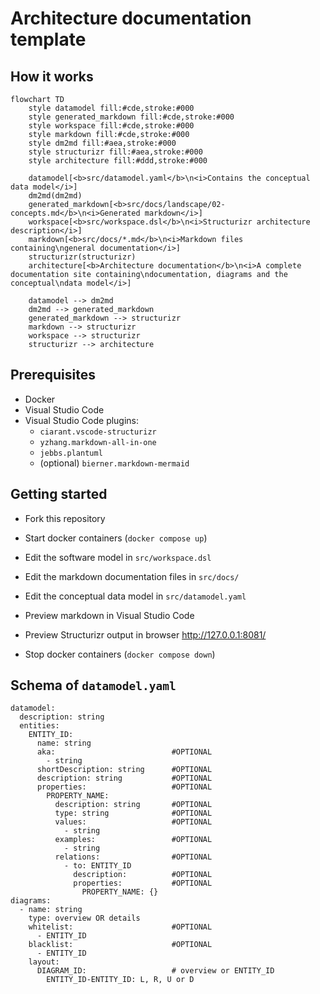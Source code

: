 # Architecture documentation template

## How it works

```mermaid
flowchart TD
    style datamodel fill:#cde,stroke:#000
    style generated_markdown fill:#cde,stroke:#000
    style workspace fill:#cde,stroke:#000
    style markdown fill:#cde,stroke:#000
    style dm2md fill:#aea,stroke:#000
    style structurizr fill:#aea,stroke:#000
    style architecture fill:#ddd,stroke:#000

    datamodel[<b>src/datamodel.yaml</b>\n<i>Contains the conceptual data model</i>]
    dm2md(dm2md)
    generated_markdown[<b>src/docs/landscape/02-concepts.md</b>\n<i>Generated markdown</i>]
    workspace[<b>src/workspace.dsl</b>\n<i>Structurizr architecture description</i>]
    markdown[<b>src/docs/*.md</b>\n<i>Markdown files containing\ngeneral documentation</i>]
    structurizr(structurizr)
    architecture[<b>Architecture documentation</b>\n<i>A complete documentation site containing\ndocumentation, diagrams and the conceptual\ndata model</i>]

    datamodel --> dm2md
    dm2md --> generated_markdown
    generated_markdown --> structurizr
    markdown --> structurizr
    workspace --> structurizr
    structurizr --> architecture
```

## Prerequisites

* Docker
* Visual Studio Code
* Visual Studio Code plugins:
    * `ciarant.vscode-structurizr`
    * `yzhang.markdown-all-in-one`
    * `jebbs.plantuml`
    * (optional) `bierner.markdown-mermaid`

## Getting started

* Fork this repository
* Start docker containers (`docker compose up`)

* Edit the software model in `src/workspace.dsl`
* Edit the markdown documentation files in `src/docs/`
* Edit the conceptual data model in `src/datamodel.yaml`
* Preview markdown in Visual Studio Code
* Preview Structurizr output in browser http://127.0.0.1:8081/
* Stop docker containers (`docker compose down`)

## Schema of `datamodel.yaml`

```
datamodel:
  description: string
  entities:
    ENTITY_ID:
      name: string
      aka:                          #OPTIONAL
        - string
      shortDescription: string      #OPTIONAL
      description: string           #OPTIONAL
      properties:                   #OPTIONAL
        PROPERTY_NAME:
          description: string       #OPTIONAL
          type: string              #OPTIONAL
          values:                   #OPTIONAL
            - string
          examples:                 #OPTIONAL
            - string
          relations:                #OPTIONAL
            - to: ENTITY_ID
              description:          #OPTIONAL
              properties:           #OPTIONAL
                PROPERTY_NAME: {}
diagrams:
  - name: string
    type: overview OR details
    whitelist:                      #OPTIONAL
      - ENTITY_ID
    blacklist:                      #OPTIONAL
      - ENTITY_ID
    layout:
      DIAGRAM_ID:                   # overview or ENTITY_ID
        ENTITY_ID-ENTITY_ID: L, R, U or D
```
